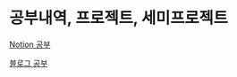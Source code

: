 

<!---
HEONPOLI/HEONPOLI is a ✨ special ✨ repository because its `README.md` (this file) appears on your GitHub profile.
You can click the Preview link to take a look at your changes.
--->
# 공부내역, 프로젝트, 세미프로젝트
[Notion 공부](https://pineapple-system-581.notion.site/c7615877eb0943909b30c4abbe20fe56)           

[블로그 공부](https://ictssp04046.tistory.com/)




